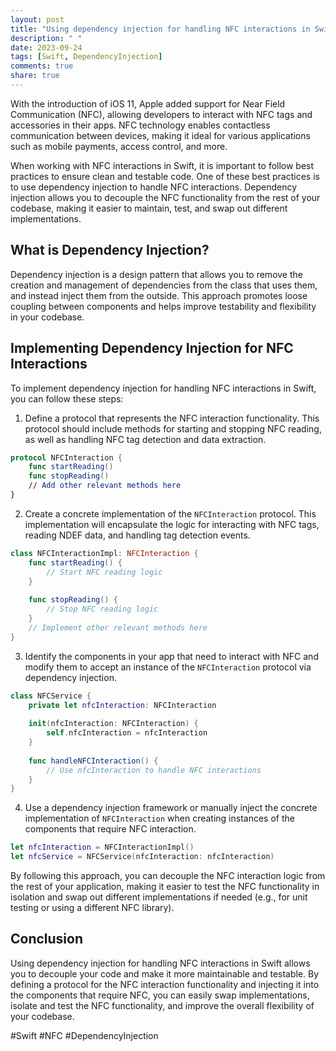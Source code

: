 ```yaml
---
layout: post
title: "Using dependency injection for handling NFC interactions in Swift"
description: " "
date: 2023-09-24
tags: [Swift, DependencyInjection]
comments: true
share: true
---
```


With the introduction of iOS 11, Apple added support for Near Field Communication (NFC), allowing developers to interact with NFC tags and accessories in their apps. NFC technology enables contactless communication between devices, making it ideal for various applications such as mobile payments, access control, and more.

When working with NFC interactions in Swift, it is important to follow best practices to ensure clean and testable code. One of these best practices is to use dependency injection to handle NFC interactions. Dependency injection allows you to decouple the NFC functionality from the rest of your codebase, making it easier to maintain, test, and swap out different implementations.

## What is Dependency Injection?

Dependency injection is a design pattern that allows you to remove the creation and management of dependencies from the class that uses them, and instead inject them from the outside. This approach promotes loose coupling between components and helps improve testability and flexibility in your codebase.

## Implementing Dependency Injection for NFC Interactions

To implement dependency injection for handling NFC interactions in Swift, you can follow these steps:

1. Define a protocol that represents the NFC interaction functionality. This protocol should include methods for starting and stopping NFC reading, as well as handling NFC tag detection and data extraction.

```swift
protocol NFCInteraction {
    func startReading()
    func stopReading()
    // Add other relevant methods here
}
```

2. Create a concrete implementation of the `NFCInteraction` protocol. This implementation will encapsulate the logic for interacting with NFC tags, reading NDEF data, and handling tag detection events.

```swift
class NFCInteractionImpl: NFCInteraction {
    func startReading() {
        // Start NFC reading logic
    }
    
    func stopReading() {
        // Stop NFC reading logic
    }
    // Implement other relevant methods here
}
```

3. Identify the components in your app that need to interact with NFC and modify them to accept an instance of the `NFCInteraction` protocol via dependency injection.

```swift
class NFCService {
    private let nfcInteraction: NFCInteraction
    
    init(nfcInteraction: NFCInteraction) {
        self.nfcInteraction = nfcInteraction
    }
    
    func handleNFCInteraction() {
        // Use nfcInteraction to handle NFC interactions
    }
}
```

4. Use a dependency injection framework or manually inject the concrete implementation of `NFCInteraction` when creating instances of the components that require NFC interaction.

```swift
let nfcInteraction = NFCInteractionImpl()
let nfcService = NFCService(nfcInteraction: nfcInteraction)
```

By following this approach, you can decouple the NFC interaction logic from the rest of your application, making it easier to test the NFC functionality in isolation and swap out different implementations if needed (e.g., for unit testing or using a different NFC library).

## Conclusion

Using dependency injection for handling NFC interactions in Swift allows you to decouple your code and make it more maintainable and testable. By defining a protocol for the NFC interaction functionality and injecting it into the components that require NFC, you can easily swap implementations, isolate and test the NFC functionality, and improve the overall flexibility of your codebase.

#Swift #NFC #DependencyInjection